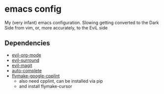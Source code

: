 # emacs config
My (very infant) emacs configuration. Slowing getting converted to the Dark Side from vim, or, more accurately, to the EviL side

## Dependencies
* [evil-org-mode](https://github.com/edwtjo/evil-org-mode)
* [evil-surround](https://github.com/timcharper/evil-surround)
* [evil-magit](https://github.com/emacs-evil/evil-magit)
* [auto-complete](https://github.com/auto-complete/auto-complete)
* [flymake-google-cpplint](https://github.com/senda-akiha/flymake-google-cpplint)
  * also need cpplint, can be installed via pip
  * and install flymake-cursor
